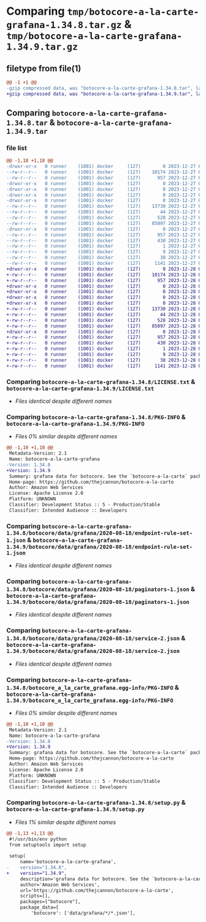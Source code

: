 # Comparing `tmp/botocore-a-la-carte-grafana-1.34.8.tar.gz` & `tmp/botocore-a-la-carte-grafana-1.34.9.tar.gz`

## filetype from file(1)

```diff
@@ -1 +1 @@
-gzip compressed data, was "botocore-a-la-carte-grafana-1.34.8.tar", last modified: Wed Dec 27 01:06:41 2023, max compression
+gzip compressed data, was "botocore-a-la-carte-grafana-1.34.9.tar", last modified: Thu Dec 28 01:06:42 2023, max compression
```

## Comparing `botocore-a-la-carte-grafana-1.34.8.tar` & `botocore-a-la-carte-grafana-1.34.9.tar`

### file list

```diff
@@ -1,18 +1,18 @@
-drwxr-xr-x   0 runner    (1001) docker     (127)        0 2023-12-27 01:06:41.387311 botocore-a-la-carte-grafana-1.34.8/
--rw-r--r--   0 runner    (1001) docker     (127)    10174 2023-12-27 01:06:41.000000 botocore-a-la-carte-grafana-1.34.8/LICENSE.txt
--rw-r--r--   0 runner    (1001) docker     (127)      957 2023-12-27 01:06:41.387311 botocore-a-la-carte-grafana-1.34.8/PKG-INFO
-drwxr-xr-x   0 runner    (1001) docker     (127)        0 2023-12-27 01:06:41.387311 botocore-a-la-carte-grafana-1.34.8/botocore/
-drwxr-xr-x   0 runner    (1001) docker     (127)        0 2023-12-27 01:06:41.387311 botocore-a-la-carte-grafana-1.34.8/botocore/data/
-drwxr-xr-x   0 runner    (1001) docker     (127)        0 2023-12-27 01:06:41.387311 botocore-a-la-carte-grafana-1.34.8/botocore/data/grafana/
-drwxr-xr-x   0 runner    (1001) docker     (127)        0 2023-12-27 01:06:41.387311 botocore-a-la-carte-grafana-1.34.8/botocore/data/grafana/2020-08-18/
--rw-r--r--   0 runner    (1001) docker     (127)    13730 2023-12-27 01:06:29.000000 botocore-a-la-carte-grafana-1.34.8/botocore/data/grafana/2020-08-18/endpoint-rule-set-1.json
--rw-r--r--   0 runner    (1001) docker     (127)       44 2023-12-27 01:06:29.000000 botocore-a-la-carte-grafana-1.34.8/botocore/data/grafana/2020-08-18/examples-1.json
--rw-r--r--   0 runner    (1001) docker     (127)      528 2023-12-27 01:06:29.000000 botocore-a-la-carte-grafana-1.34.8/botocore/data/grafana/2020-08-18/paginators-1.json
--rw-r--r--   0 runner    (1001) docker     (127)    85097 2023-12-27 01:06:29.000000 botocore-a-la-carte-grafana-1.34.8/botocore/data/grafana/2020-08-18/service-2.json
-drwxr-xr-x   0 runner    (1001) docker     (127)        0 2023-12-27 01:06:41.387311 botocore-a-la-carte-grafana-1.34.8/botocore_a_la_carte_grafana.egg-info/
--rw-r--r--   0 runner    (1001) docker     (127)      957 2023-12-27 01:06:41.000000 botocore-a-la-carte-grafana-1.34.8/botocore_a_la_carte_grafana.egg-info/PKG-INFO
--rw-r--r--   0 runner    (1001) docker     (127)      430 2023-12-27 01:06:41.000000 botocore-a-la-carte-grafana-1.34.8/botocore_a_la_carte_grafana.egg-info/SOURCES.txt
--rw-r--r--   0 runner    (1001) docker     (127)        1 2023-12-27 01:06:41.000000 botocore-a-la-carte-grafana-1.34.8/botocore_a_la_carte_grafana.egg-info/dependency_links.txt
--rw-r--r--   0 runner    (1001) docker     (127)        9 2023-12-27 01:06:41.000000 botocore-a-la-carte-grafana-1.34.8/botocore_a_la_carte_grafana.egg-info/top_level.txt
--rw-r--r--   0 runner    (1001) docker     (127)       38 2023-12-27 01:06:41.387311 botocore-a-la-carte-grafana-1.34.8/setup.cfg
--rw-r--r--   0 runner    (1001) docker     (127)     1141 2023-12-27 01:06:41.000000 botocore-a-la-carte-grafana-1.34.8/setup.py
+drwxr-xr-x   0 runner    (1001) docker     (127)        0 2023-12-28 01:06:42.862288 botocore-a-la-carte-grafana-1.34.9/
+-rw-r--r--   0 runner    (1001) docker     (127)    10174 2023-12-28 01:06:42.000000 botocore-a-la-carte-grafana-1.34.9/LICENSE.txt
+-rw-r--r--   0 runner    (1001) docker     (127)      957 2023-12-28 01:06:42.862288 botocore-a-la-carte-grafana-1.34.9/PKG-INFO
+drwxr-xr-x   0 runner    (1001) docker     (127)        0 2023-12-28 01:06:42.858287 botocore-a-la-carte-grafana-1.34.9/botocore/
+drwxr-xr-x   0 runner    (1001) docker     (127)        0 2023-12-28 01:06:42.858287 botocore-a-la-carte-grafana-1.34.9/botocore/data/
+drwxr-xr-x   0 runner    (1001) docker     (127)        0 2023-12-28 01:06:42.858287 botocore-a-la-carte-grafana-1.34.9/botocore/data/grafana/
+drwxr-xr-x   0 runner    (1001) docker     (127)        0 2023-12-28 01:06:42.862288 botocore-a-la-carte-grafana-1.34.9/botocore/data/grafana/2020-08-18/
+-rw-r--r--   0 runner    (1001) docker     (127)    13730 2023-12-28 01:06:26.000000 botocore-a-la-carte-grafana-1.34.9/botocore/data/grafana/2020-08-18/endpoint-rule-set-1.json
+-rw-r--r--   0 runner    (1001) docker     (127)       44 2023-12-28 01:06:26.000000 botocore-a-la-carte-grafana-1.34.9/botocore/data/grafana/2020-08-18/examples-1.json
+-rw-r--r--   0 runner    (1001) docker     (127)      528 2023-12-28 01:06:26.000000 botocore-a-la-carte-grafana-1.34.9/botocore/data/grafana/2020-08-18/paginators-1.json
+-rw-r--r--   0 runner    (1001) docker     (127)    85097 2023-12-28 01:06:26.000000 botocore-a-la-carte-grafana-1.34.9/botocore/data/grafana/2020-08-18/service-2.json
+drwxr-xr-x   0 runner    (1001) docker     (127)        0 2023-12-28 01:06:42.862288 botocore-a-la-carte-grafana-1.34.9/botocore_a_la_carte_grafana.egg-info/
+-rw-r--r--   0 runner    (1001) docker     (127)      957 2023-12-28 01:06:42.000000 botocore-a-la-carte-grafana-1.34.9/botocore_a_la_carte_grafana.egg-info/PKG-INFO
+-rw-r--r--   0 runner    (1001) docker     (127)      430 2023-12-28 01:06:42.000000 botocore-a-la-carte-grafana-1.34.9/botocore_a_la_carte_grafana.egg-info/SOURCES.txt
+-rw-r--r--   0 runner    (1001) docker     (127)        1 2023-12-28 01:06:42.000000 botocore-a-la-carte-grafana-1.34.9/botocore_a_la_carte_grafana.egg-info/dependency_links.txt
+-rw-r--r--   0 runner    (1001) docker     (127)        9 2023-12-28 01:06:42.000000 botocore-a-la-carte-grafana-1.34.9/botocore_a_la_carte_grafana.egg-info/top_level.txt
+-rw-r--r--   0 runner    (1001) docker     (127)       38 2023-12-28 01:06:42.862288 botocore-a-la-carte-grafana-1.34.9/setup.cfg
+-rw-r--r--   0 runner    (1001) docker     (127)     1141 2023-12-28 01:06:42.000000 botocore-a-la-carte-grafana-1.34.9/setup.py
```

### Comparing `botocore-a-la-carte-grafana-1.34.8/LICENSE.txt` & `botocore-a-la-carte-grafana-1.34.9/LICENSE.txt`

 * *Files identical despite different names*

### Comparing `botocore-a-la-carte-grafana-1.34.8/PKG-INFO` & `botocore-a-la-carte-grafana-1.34.9/PKG-INFO`

 * *Files 0% similar despite different names*

```diff
@@ -1,10 +1,10 @@
 Metadata-Version: 2.1
 Name: botocore-a-la-carte-grafana
-Version: 1.34.8
+Version: 1.34.9
 Summary: grafana data for botocore. See the `botocore-a-la-carte` package for more info.
 Home-page: https://github.com/thejcannon/botocore-a-la-carte
 Author: Amazon Web Services
 License: Apache License 2.0
 Platform: UNKNOWN
 Classifier: Development Status :: 5 - Production/Stable
 Classifier: Intended Audience :: Developers
```

### Comparing `botocore-a-la-carte-grafana-1.34.8/botocore/data/grafana/2020-08-18/endpoint-rule-set-1.json` & `botocore-a-la-carte-grafana-1.34.9/botocore/data/grafana/2020-08-18/endpoint-rule-set-1.json`

 * *Files identical despite different names*

### Comparing `botocore-a-la-carte-grafana-1.34.8/botocore/data/grafana/2020-08-18/paginators-1.json` & `botocore-a-la-carte-grafana-1.34.9/botocore/data/grafana/2020-08-18/paginators-1.json`

 * *Files identical despite different names*

### Comparing `botocore-a-la-carte-grafana-1.34.8/botocore/data/grafana/2020-08-18/service-2.json` & `botocore-a-la-carte-grafana-1.34.9/botocore/data/grafana/2020-08-18/service-2.json`

 * *Files identical despite different names*

### Comparing `botocore-a-la-carte-grafana-1.34.8/botocore_a_la_carte_grafana.egg-info/PKG-INFO` & `botocore-a-la-carte-grafana-1.34.9/botocore_a_la_carte_grafana.egg-info/PKG-INFO`

 * *Files 0% similar despite different names*

```diff
@@ -1,10 +1,10 @@
 Metadata-Version: 2.1
 Name: botocore-a-la-carte-grafana
-Version: 1.34.8
+Version: 1.34.9
 Summary: grafana data for botocore. See the `botocore-a-la-carte` package for more info.
 Home-page: https://github.com/thejcannon/botocore-a-la-carte
 Author: Amazon Web Services
 License: Apache License 2.0
 Platform: UNKNOWN
 Classifier: Development Status :: 5 - Production/Stable
 Classifier: Intended Audience :: Developers
```

### Comparing `botocore-a-la-carte-grafana-1.34.8/setup.py` & `botocore-a-la-carte-grafana-1.34.9/setup.py`

 * *Files 1% similar despite different names*

```diff
@@ -1,13 +1,13 @@
 #!/usr/bin/env python
 from setuptools import setup
 
 setup(
     name='botocore-a-la-carte-grafana',
-    version="1.34.8",
+    version="1.34.9",
     description='grafana data for botocore. See the `botocore-a-la-carte` package for more info.',
     author='Amazon Web Services',
     url='https://github.com/thejcannon/botocore-a-la-carte',
     scripts=[],
     packages=["botocore"],
     package_data={
         'botocore': ['data/grafana/*/*.json'],
```


